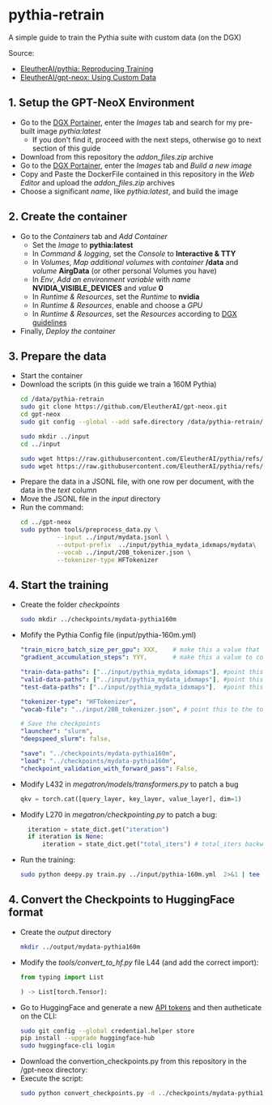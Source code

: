 # pythia-retrain
A simple guide to train the Pythia suite with custom data (on the DGX)

Source: 
 - [EleutherAI/pythia: Reproducing Training](https://github.com/EleutherAI/pythia/tree/main?tab=readme-ov-file#reproducing-training)
 - [EleutherAI/gpt-neox: Using Custom Data](https://github.com/EleutherAI/gpt-neox/tree/v1.0?tab=readme-ov-file#using-custom-data)


## 1. Setup the GPT-NeoX Environment

- Go to the [DGX Portainer](https://10.20.30.114:9443/#!/auth), enter the *Images* tab and search for my pre-built image *pythia:latest*
  - If you don't find it, proceed with the next steps, otherwise go to next section of this guide  
- Download from this repository the *addon_files.zip* archive
- Go to the [DGX Portainer](https://10.20.30.114:9443/#!/auth), enter the *Images* tab and *Build a new image*
- Copy and Paste the DockerFile contained in this repository in the *Web Editor* and upload the *addon_files.zip* archives
- Choose a significant *name*, like *pythia:latest*, and build the image


## 2. Create the container

- Go to the *Containers* tab and *Add Container*
  - Set the *Image* to **pythia:latest**
  - In *Command & logging*, set the *Console* to **Interactive & TTY**
  - In *Volumes*, *Map additional volumes* with *container* **/data** and *volume* **AirgData** (or other personal Volumes you have)
  - In *Env*, *Add an environment variable* with *name* **NVIDIA_VISIBLE_DEVICES** and *value* **0**
  - In *Runtime & Resources*, set the *Runtime* to **nvidia**
  - In *Runtime & Resources*, enable and choose a *GPU*
  - In *Runtime & Resources*, set the *Resources* according to [DGX guidelines](https://elemental-freesia-008.notion.site/GPU-server-DGX-A100-68f768412f2f48ce808937efbe44f796)
- Finally, *Deploy the container*


## 3. Prepare the data

- Start the container
- Download the scripts (in this guide we train a 160M Pythia)
  ```bash
  cd /data/pythia-retrain  
  sudo git clone https://github.com/EleutherAI/gpt-neox.git
  cd gpt-neox
  sudo git config --global --add safe.directory /data/pythia-retrain/gpt-neox

  sudo mkdir ../input
  cd ../input
  
  sudo wget https://raw.githubusercontent.com/EleutherAI/pythia/refs/heads/main/models/160M/pythia-160m.yml
  sudo wget https://raw.githubusercontent.com/EleutherAI/pythia/refs/heads/main/utils/20B_tokenizer.json
- Prepare the data in a JSONL file, with one row per document, with the data in the *text* column 
- Move the JSONL file in the *input* directory
- Run the command:
  ```bash
  cd ../gpt-neox
  sudo python tools/preprocess_data.py \
            --input ../input/mydata.jsonl \
            --output-prefix  ../input/pythia_mydata_idxmaps/mydata\
            --vocab ../input/20B_tokenizer.json \
            --tokenizer-type HFTokenizer

## 4. Start the training

- Create the folder *checkpoints*
  ```bash
  sudo mkdir ../checkpoints/mydata-pythia160m
  
- Mofify the Pythia Config file (input/pythia-160m.yml)
  ```yaml
  "train_micro_batch_size_per_gpu": XXX,    # make this a value that will fit within your GPU memory
  "gradient_accumulation_steps": YYY,       # make this a value to compensate to make the total batch size: XXX * YYY = 1024

  "train-data-paths": ["../input/pythia_mydata_idxmaps"], #point this to your folder containing the .bin and .idx file
  "valid-data-paths": ["../input/pythia_mydata_idxmaps"], #point this to your folder containing the .bin and .idx file
  "test-data-paths": ["../input/pythia_mydata_idxmaps"],  #point this to your folder containing the .bin and .idx file

  "tokenizer-type": "HFTokenizer",
  "vocab-file": "../input/20B_tokenizer.json", # point this to the tokenizer retrieved

  # Save the checkpoints
  "launcher": "slurm",
  "deepspeed_slurm": false,

  "save": "../checkpoints/mydata-pythia160m",
  "load": "../checkpoints/mydata-pythia160m",
  "checkpoint_validation_with_forward_pass": False,

- Modify L432 in *megatron/models/transformers.py* to patch a bug
    ```python
    qkv = torch.cat([query_layer, key_layer, value_layer], dim=1)

- Modify L270 in *megatron/checkpointing.py* to patch a bug:
  ```python
    iteration = state_dict.get("iteration")
    if iteration is None:
        iteration = state_dict.get("total_iters") # total_iters backward compatible with older checkpoints

- Run the training:
  ```bash
  sudo python deepy.py train.py ../input/pythia-160m.yml  2>&1 | tee output.txt

## 4. Convert the Checkpoints to HuggingFace format

- Create the *output* directory
  ```bash
  mkdir ../output/mydata-pythia160m
  
- Modify the *tools/convert_to_hf.py* file L44 (and add the correct import):
  ```python
  from typing import List

  ) -> List[torch.Tensor]:

- Go to HuggingFace and generate a new [API tokens](https://huggingface.co/settings/tokens) and then autheticate on the CLI:
  ```bash
  sudo git config --global credential.helper store
  pip install --upgrade huggingface-hub
  sudo huggingface-cli login

- Download the convertion_checkpoints.py from this repository in the /gpt-neox directory:
- Execute the script:
  ```bash
  sudo python convert_checkpoints.py -d ../checkpoints/mydata-pythia160m -o ../output/mydata-pythia160m -n pythia-160m.yml -p 160m -r mydata-pythia-160
